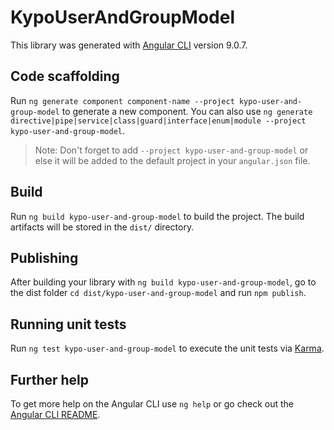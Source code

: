 # KypoUserAndGroupModel

This library was generated with [Angular CLI](https://github.com/angular/angular-cli) version 9.0.7.

## Code scaffolding

Run `ng generate component component-name --project kypo-user-and-group-model` to generate a new component. You can also use `ng generate directive|pipe|service|class|guard|interface|enum|module --project kypo-user-and-group-model`.
> Note: Don't forget to add `--project kypo-user-and-group-model` or else it will be added to the default project in your `angular.json` file.

## Build

Run `ng build kypo-user-and-group-model` to build the project. The build artifacts will be stored in the `dist/` directory.

## Publishing

After building your library with `ng build kypo-user-and-group-model`, go to the dist folder `cd dist/kypo-user-and-group-model` and run `npm publish`.

## Running unit tests

Run `ng test kypo-user-and-group-model` to execute the unit tests via [Karma](https://karma-runner.github.io).

## Further help

To get more help on the Angular CLI use `ng help` or go check out the [Angular CLI README](https://github.com/angular/angular-cli/blob/master/README.md).
